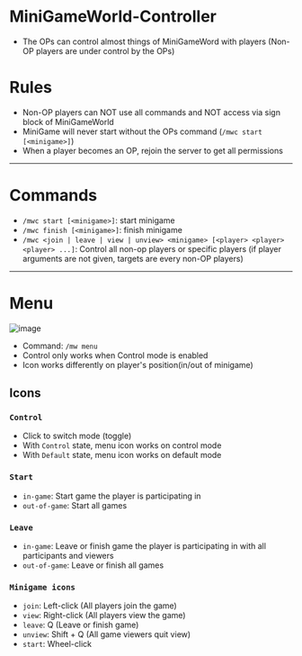 # MiniGameWorld-Controller
- The OPs can control almost things of MiniGameWord with players (Non-OP players are under control by the OPs)

# Rules
- Non-OP players can NOT use all commands and NOT access via sign block of MiniGameWorld
- MiniGame will never start without the OPs command (`/mwc start [<minigame>]`)
- When a player becomes an OP, rejoin the server to get all permissions

---

# Commands
- `/mwc start [<minigame>]`: start <minigame> minigame
- `/mwc finish [<minigame>]`: finish <minigame> minigame
- `/mwc <join | leave | view | unview> <minigame> [<player> <player> <player> ...]`: Control all non-op players or specific players (if player arguments are not given, targets are every non-OP players)

---

# Menu
![image](https://user-images.githubusercontent.com/61288262/166116384-f0ca54f4-0c5b-4861-95cf-e5602b370c42.png)
- Command: `/mw menu`
- Control only works when Control mode is enabled
- Icon works differently on player's position(in/out of minigame)

## Icons
### `Control`
- Click to switch mode (toggle)
- With `Control` state, menu icon works on control mode
- With `Default` state, menu icon works on default mode

### `Start`
- `in-game`: Start game the player is participating in
- `out-of-game`: Start all games

### `Leave`
- `in-game`: Leave or finish game the player is participating in with all participants and viewers
- `out-of-game`: Leave or finish all games

### `Minigame icons`
- `join`: Left-click (All players join the game)
- `view`: Right-click (All players view the game)
- `leave`: Q (Leave or finish game)
- `unview`: Shift + Q (All game viewers quit view)
- `start`: Wheel-click
















